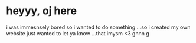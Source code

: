# heyyy, oj here 
i was immesnsely bored so i wanted to do something ...so i created my own website 
just wanted to let ya know ...that imysm  <3 
gnnn g
